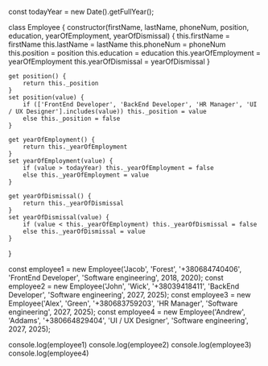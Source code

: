 const todayYear = new Date().getFullYear();

class Employee {
    constructor(firstName, lastName, phoneNum, position, education, yearOfEmployment, yearOfDismissal) {
        this.firstName = firstName
        this.lastName = lastName
        this.phoneNum = phoneNum
        this.position = position
        this.education = education
        this.yearOfEmployment = yearOfEmployment
        this.yearOfDismissal = yearOfDismissal
    }

    get position() {
        return this._position
    }
    set position(value) {
        if (['FrontEnd Developer', 'BackEnd Developer', 'HR Manager', 'UI / UX Designer'].includes(value)) this._position = value
        else this._position = false
    }

    get yearOfEmployment() {
        return this._yearOfEmployment
    }
    set yearOfEmployment(value) {
        if (value > todayYear) this._yearOfEmployment = false
        else this._yearOfEmployment = value
    }

    get yearOfDismissal() {
        return this._yearOfDismissal
    }
    set yearOfDismissal(value) {
        if (value < this._yearOfEmployment) this._yearOfDismissal = false
        else this._yearOfDismissal = value
    }
}

const employee1 = new Employee('Jacob', 'Forest', '+380684740406', 'FrontEnd Developer', 'Software engineering', 2018, 2020); 
const employee2 = new Employee('John', 'Wick', '+38039418411', 'BackEnd Developer', 'Software engineering', 2027, 2025); 
const employee3 = new Employee('Alex', 'Green', '+380683759203', 'HR Manager', 'Software engineering', 2027, 2025); 
const employee4 = new Employee('Andrew', 'Addams', '+380664829404', 'UI / UX Designer', 'Software engineering', 2027, 2025); 

console.log(employee1)
console.log(employee2)
console.log(employee3)
console.log(employee4)
